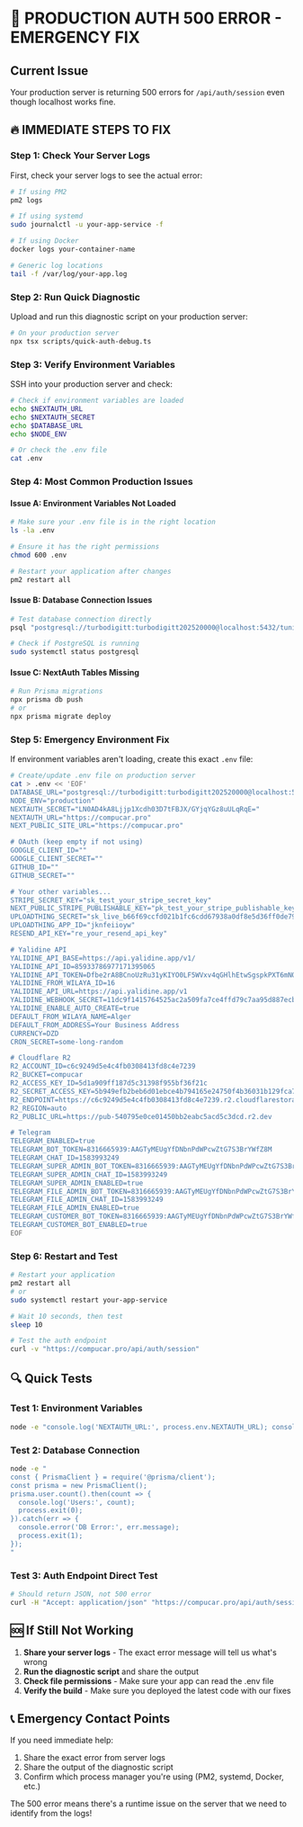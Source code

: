 # 🚨 PRODUCTION AUTH 500 ERROR - EMERGENCY FIX

## Current Issue
Your production server is returning 500 errors for `/api/auth/session` even though localhost works fine.

## 🔥 IMMEDIATE STEPS TO FIX

### Step 1: Check Your Server Logs
First, check your server logs to see the actual error:

```bash
# If using PM2
pm2 logs

# If using systemd
sudo journalctl -u your-app-service -f

# If using Docker
docker logs your-container-name

# Generic log locations
tail -f /var/log/your-app.log
```

### Step 2: Run Quick Diagnostic
Upload and run this diagnostic script on your production server:

```bash
# On your production server
npx tsx scripts/quick-auth-debug.ts
```

### Step 3: Verify Environment Variables
SSH into your production server and check:

```bash
# Check if environment variables are loaded
echo $NEXTAUTH_URL
echo $NEXTAUTH_SECRET
echo $DATABASE_URL
echo $NODE_ENV

# Or check the .env file
cat .env
```

### Step 4: Most Common Production Issues

#### Issue A: Environment Variables Not Loaded
```bash
# Make sure your .env file is in the right location
ls -la .env

# Ensure it has the right permissions
chmod 600 .env

# Restart your application after changes
pm2 restart all
```

#### Issue B: Database Connection Issues
```bash
# Test database connection directly
psql "postgresql://turbodigitt:turbodigitt202520000@localhost:5432/tuning" -c "SELECT COUNT(*) FROM users;"

# Check if PostgreSQL is running
sudo systemctl status postgresql
```

#### Issue C: NextAuth Tables Missing
```bash
# Run Prisma migrations
npx prisma db push
# or
npx prisma migrate deploy
```

### Step 5: Emergency Environment Fix
If environment variables aren't loading, create this exact `.env` file:

```bash
# Create/update .env file on production server
cat > .env << 'EOF'
DATABASE_URL="postgresql://turbodigitt:turbodigitt202520000@localhost:5432/tuning?schema=public"
NODE_ENV="production"
NEXTAUTH_SECRET="LN0AD4kA8Ljjp1Xcdh03D7tFBJX/GYjqYGz8uULqRqE="
NEXTAUTH_URL="https://compucar.pro"
NEXT_PUBLIC_SITE_URL="https://compucar.pro"

# OAuth (keep empty if not using)
GOOGLE_CLIENT_ID=""
GOOGLE_CLIENT_SECRET=""
GITHUB_ID=""
GITHUB_SECRET=""

# Your other variables...
STRIPE_SECRET_KEY="sk_test_your_stripe_secret_key"
NEXT_PUBLIC_STRIPE_PUBLISHABLE_KEY="pk_test_your_stripe_publishable_key"
UPLOADTHING_SECRET="sk_live_b66f69ccfd021b1fc6cdd67938a0df8e5d36ff0de7992b86fa990e5bdc8dbbde"
UPLOADTHING_APP_ID="jknfeiioyw"
RESEND_API_KEY="re_your_resend_api_key"

# Yalidine API
YALIDINE_API_BASE=https://api.yalidine.app/v1/
YALIDINE_API_ID=85933786977171395065
YALIDINE_API_TOKEN=Dfbe2rA8BCnoUzRu31yKIYO0LF5WVxv4qGHlhEtwSgspkPXT6mNQMZJcad7j9i
YALIDINE_FROM_WILAYA_ID=16
YALIDINE_API_URL=https://api.yalidine.app/v1
YALIDINE_WEBHOOK_SECRET=11dc9f1415764525ac2a509fa7ce4ffd79c7aa95d887ecb25fa6252f48525be2
YALIDINE_ENABLE_AUTO_CREATE=true
DEFAULT_FROM_WILAYA_NAME=Alger
DEFAULT_FROM_ADDRESS=Your Business Address
CURRENCY=DZD
CRON_SECRET=some-long-random

# Cloudflare R2
R2_ACCOUNT_ID=c6c9249d5e4c4fb0308413fd8c4e7239
R2_BUCKET=compucar
R2_ACCESS_KEY_ID=5d1a909ff187d5c31398f955bf36f21c
R2_SECRET_ACCESS_KEY=5b949efb2beb6d01ebce4b794165e24750f4b36031b129fca7e1507cb1465548
R2_ENDPOINT=https://c6c9249d5e4c4fb0308413fd8c4e7239.r2.cloudflarestorage.com
R2_REGION=auto
R2_PUBLIC_URL=https://pub-540795e0ce01450bb2eabc5acd5c3dcd.r2.dev

# Telegram
TELEGRAM_ENABLED=true
TELEGRAM_BOT_TOKEN=8316665939:AAGTyMEUgYfDNbnPdWPcwZtG7S3BrYWfZ8M
TELEGRAM_CHAT_ID=1583993249
TELEGRAM_SUPER_ADMIN_BOT_TOKEN=8316665939:AAGTyMEUgYfDNbnPdWPcwZtG7S3BrYWfZ8M
TELEGRAM_SUPER_ADMIN_CHAT_ID=1583993249
TELEGRAM_SUPER_ADMIN_ENABLED=true
TELEGRAM_FILE_ADMIN_BOT_TOKEN=8316665939:AAGTyMEUgYfDNbnPdWPcwZtG7S3BrYWfZ8M
TELEGRAM_FILE_ADMIN_CHAT_ID=1583993249
TELEGRAM_FILE_ADMIN_ENABLED=true
TELEGRAM_CUSTOMER_BOT_TOKEN=8316665939:AAGTyMEUgYfDNbnPdWPcwZtG7S3BrYWfZ8M
TELEGRAM_CUSTOMER_BOT_ENABLED=true
EOF
```

### Step 6: Restart and Test
```bash
# Restart your application
pm2 restart all
# or
sudo systemctl restart your-app-service

# Wait 10 seconds, then test
sleep 10

# Test the auth endpoint
curl -v "https://compucar.pro/api/auth/session"
```

## 🔍 Quick Tests

### Test 1: Environment Variables
```bash
node -e "console.log('NEXTAUTH_URL:', process.env.NEXTAUTH_URL); console.log('NEXTAUTH_SECRET:', process.env.NEXTAUTH_SECRET ? 'SET' : 'NOT SET');"
```

### Test 2: Database Connection
```bash
node -e "
const { PrismaClient } = require('@prisma/client');
const prisma = new PrismaClient();
prisma.user.count().then(count => {
  console.log('Users:', count);
  process.exit(0);
}).catch(err => {
  console.error('DB Error:', err.message);
  process.exit(1);
});
"
```

### Test 3: Auth Endpoint Direct Test
```bash
# Should return JSON, not 500 error
curl -H "Accept: application/json" "https://compucar.pro/api/auth/session"
```

## 🆘 If Still Not Working

1. **Share your server logs** - The exact error message will tell us what's wrong
2. **Run the diagnostic script** and share the output
3. **Check file permissions** - Make sure your app can read the .env file
4. **Verify the build** - Make sure you deployed the latest code with our fixes

## 📞 Emergency Contact Points

If you need immediate help:
1. Share the exact error from server logs
2. Share the output of the diagnostic script
3. Confirm which process manager you're using (PM2, systemd, Docker, etc.)

The 500 error means there's a runtime issue on the server that we need to identify from the logs!
